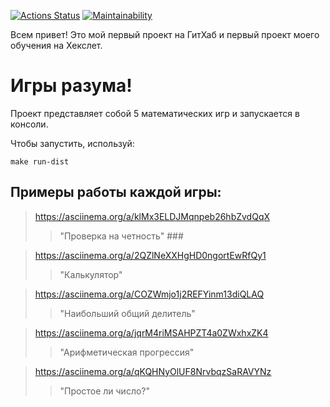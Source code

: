 [![Actions Status](https://github.com/DEGTEVUWU/java-project-61/actions/workflows/hexlet-check.yml/badge.svg)](https://github.com/DEGTEVUWU/java-project-61/actions)                                                               [![Maintainability](https://api.codeclimate.com/v1/badges/b8b63b3985750b7fe6c4/maintainability)](https://codeclimate.com/github/DEGTEVUWU/java-project-61/maintainability)

Всем привет!
Это мой первый проект на ГитХаб и первый проект моего обучения   на Хекслет.

# **Игры разума!** #
Проект представляет собой 5 математических игр и запускается   в консоли.

Чтобы запустить, используй:
```
make run-dist
```

## Примеры работы каждой игры: ##

> https://asciinema.org/a/klMx3ELDJMqnpeb26hbZvdQqX 
>> "Проверка на четность" ###

> https://asciinema.org/a/2QZlNeXXHgHD0ngortEwRfQy1 
>> "Калькулятор"

> https://asciinema.org/a/COZWmjo1j2REFYinm13diQLAQ
>> "Наибольший общий делитель"

> https://asciinema.org/a/jqrM4riMSAHPZT4a0ZWxhxZK4
>> "Арифметическая прогрессия"

> https://asciinema.org/a/qKQHNyOlUF8NrvbqzSaRAVYNz
>> "Простое ли число?"
